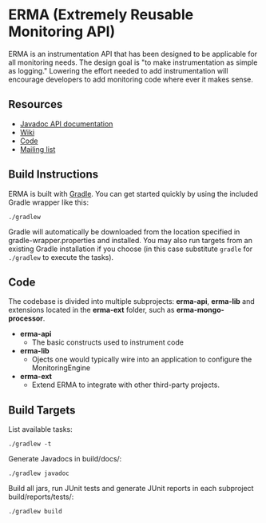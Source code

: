 ERMA (Extremely Reusable Monitoring API)
========================================

ERMA is an instrumentation API that has been designed to be applicable for all monitoring needs. The
design goal is "to make instrumentation as simple as logging." Lowering the effort needed to add
instrumentation will encourage developers to add monitoring code where ever it makes sense.

Resources
---------

* [Javadoc API documentation](http://erma.github.com/erma/)
* [Wiki](http://erma.wikidot.com/)
* [Code](http://github.com/erma/erma)
* [Mailing list](http://groups.google.com/group/erma-core)

Build Instructions
------------------

ERMA is built with [Gradle](http://www.gradle.org/).  You can get started quickly by using the
included Gradle wrapper like this:

    ./gradlew

Gradle will automatically be downloaded from the location specified in gradle-wrapper.properties and
installed.  You may also run targets from an existing Gradle installation if you choose (in this
case substitute `gradle` for `./gradlew` to execute the tasks).

Code
----

The codebase is divided into multiple subprojects: **erma-api**, **erma-lib** and extensions located
in the **erma-ext** folder, such as **erma-mongo-processor**.

* **erma-api**
    * The basic constructs used to instrument code
* **erma-lib**
    * Ojects one would typically wire into an application to configure the MonitoringEngine
* **erma-ext**
    * Extend ERMA to integrate with other third-party projects.

Build Targets
-------------

List available tasks:

    ./gradlew -t

Generate Javadocs in build/docs/:

    ./gradlew javadoc

Build all jars, run JUnit tests and generate JUnit reports in each subproject build/reports/tests/:

    ./gradlew build
